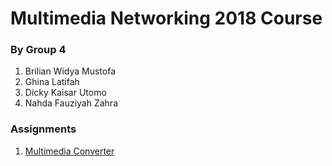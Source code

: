 # Multimedia Networking 2018 Course

### By Group 4
1. Brilian Widya Mustofa
2. Ghina Latifah
3. Dicky Kaisar Utomo
4. Nahda Fauziyah Zahra

### Assignments
1. [Multimedia Converter](multimedia_converter)
